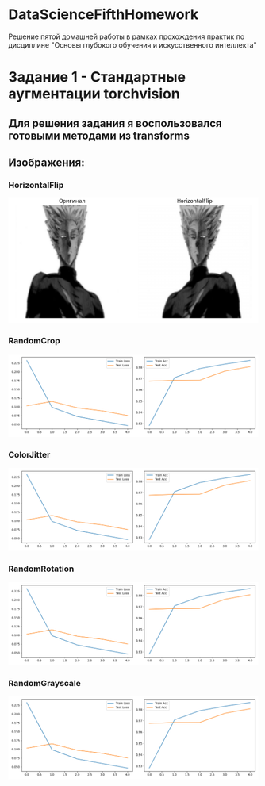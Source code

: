 # DataScienceFifthHomework
Решение пятой домашней работы в рамках прохождения практик по дисциплине "Основы глубокого обучения и искусственного интеллекта"

# Задание 1 - Стандартные аугментации torchvision

## Для решения задания я воспользовался готовыми методами из transforms

## Изображения:

### HorizontalFlip
![Horizontal Flip](https://github.com/Kartowe4ka/DataScienceFifthHomework/blob/main/plots/HorizontalFlip.png)

### RandomCrop
![FCN модель](https://github.com/Kartowe4ka/DataScienceFourthHomework/blob/main/plots/1.1(FCN).png)

### ColorJitter
![FCN модель](https://github.com/Kartowe4ka/DataScienceFourthHomework/blob/main/plots/1.1(FCN).png)

### RandomRotation
![FCN модель](https://github.com/Kartowe4ka/DataScienceFourthHomework/blob/main/plots/1.1(FCN).png)

### RandomGrayscale
![FCN модель](https://github.com/Kartowe4ka/DataScienceFourthHomework/blob/main/plots/1.1(FCN).png)
